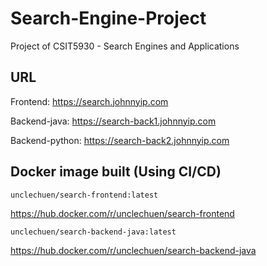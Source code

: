 # Search-Engine-Project
Project of CSIT5930 - Search Engines and Applications


## URL
Frontend: https://search.johnnyip.com

Backend-java: https://search-back1.johnnyip.com

Backend-python: https://search-back2.johnnyip.com


## Docker image built (Using CI/CD)


``unclechuen/search-frontend:latest``

https://hub.docker.com/r/unclechuen/search-frontend

``unclechuen/search-backend-java:latest``

https://hub.docker.com/r/unclechuen/search-backend-java


